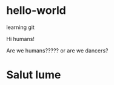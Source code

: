 # hello-world
learning git

Hi humans!

Are we humans????? or are we dancers?

<html>
<body>
  <h1> Salut lume </h1>
</body>
</html>
